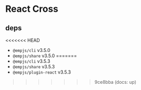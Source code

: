 # React Cross
## deps
<<<<<<< HEAD
+ `@empjs/cli` v3.5.0
+ `@empjs/share` v3.5.0
=======
+ `@empjs/cli` v3.5.3
+ `@empjs/share` v3.5.3
+ `@empjs/plugin-react` v3.5.3
>>>>>>> 9ce8bba (docs: up)
